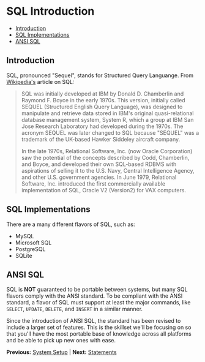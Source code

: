 # SQL Introduction

* [Introduction](#introduction)
* [SQL Implementations](#sql-implementations)
* [ANSI SQL](#ansi-sql)

## Introduction

SQL, pronounced "Sequel", stands for Structured Query Languange. From [Wikipedia's](https://en.wikipedia.org/wiki/SQL) article on SQL:

> SQL was initially developed at IBM by Donald D. Chamberlin and Raymond F. Boyce in the early 1970s. This version, initially called SEQUEL (Structured English Query Language), was designed to manipulate and retrieve data stored in IBM's original quasi-relational database management system, System R, which a group at IBM San Jose Research Laboratory had developed during the 1970s. The acronym SEQUEL was later changed to SQL because "SEQUEL" was a trademark of the UK-based Hawker Siddeley aircraft company.
>
> In the late 1970s, Relational Software, Inc. (now Oracle Corporation) saw the potential of the concepts described by Codd, Chamberlin, and Boyce, and developed their own SQL-based RDBMS with aspirations of selling it to the U.S. Navy, Central Intelligence Agency, and other U.S. government agencies. In June 1979, Relational Software, Inc. introduced the first commercially available implementation of SQL, Oracle V2 (Version2) for VAX computers.

## SQL Implementations

There are a many different flavors of SQL, such as:

* MySQL
* Microsoft SQL
* PostgreSQL
* SQLite

## ANSI SQL

SQL is **NOT** guaranteed to be portable between systems, but many SQL flavors comply with the ANSI standard. To be compliant with the ANSI standard, a flavor of SQL must support at least the major commands, like `SELECT`, `UPDATE`, `DELETE`, and `INSERT` in a similar manner.

Since the introduction of ANSI SQL, the standard has been revised to include a larger set of features. This is the skillset we'll be focusing on so that you'll have the most portable base of knowledge across all platforms and be able to pick up new ones with ease.

**Previous:** [System Setup](system.markdown) |
**Next:** [Statements](statements.markdown)
